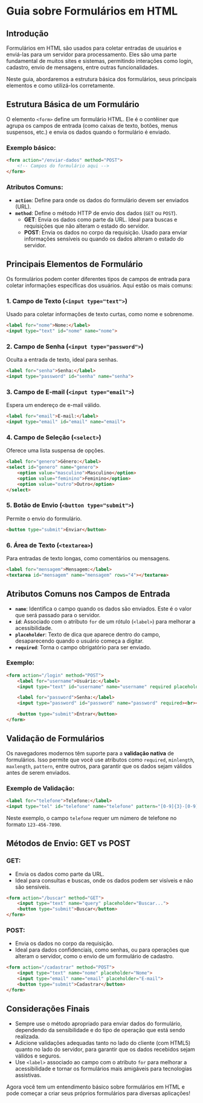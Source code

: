 # Guia sobre Formulários em HTML

## Introdução

Formulários em HTML são usados para coletar entradas de usuários e enviá-las para um servidor para processamento. Eles são uma parte fundamental de muitos sites e sistemas, permitindo interações como login, cadastro, envio de mensagens, entre outras funcionalidades.

Neste guia, abordaremos a estrutura básica dos formulários, seus principais elementos e como utilizá-los corretamente.

## Estrutura Básica de um Formulário

O elemento `<form>` define um formulário HTML. Ele é o contêiner que agrupa os campos de entrada (como caixas de texto, botões, menus suspensos, etc.) e envia os dados quando o formulário é enviado.

### Exemplo básico:
```html
<form action="/enviar-dados" method="POST">
    <!-- Campos do formulário aqui -->
</form>
```

### Atributos Comuns:
- **`action`**: Define para onde os dados do formulário devem ser enviados (URL).
- **`method`**: Define o método HTTP de envio dos dados (`GET` ou `POST`).
  - **GET**: Envia os dados como parte da URL. Ideal para buscas e requisições que não alteram o estado do servidor.
  - **POST**: Envia os dados no corpo da requisição. Usado para enviar informações sensíveis ou quando os dados alteram o estado do servidor.

## Principais Elementos de Formulário

Os formulários podem conter diferentes tipos de campos de entrada para coletar informações específicas dos usuários. Aqui estão os mais comuns:

### 1. Campo de Texto (`<input type="text">`)
Usado para coletar informações de texto curtas, como nome e sobrenome.

```html
<label for="nome">Nome:</label>
<input type="text" id="nome" name="nome">
```

### 2. Campo de Senha (`<input type="password">`)
Oculta a entrada de texto, ideal para senhas.

```html
<label for="senha">Senha:</label>
<input type="password" id="senha" name="senha">
```

### 3. Campo de E-mail (`<input type="email">`)
Espera um endereço de e-mail válido.

```html
<label for="email">E-mail:</label>
<input type="email" id="email" name="email">
```

### 4. Campo de Seleção (`<select>`)
Oferece uma lista suspensa de opções.

```html
<label for="genero">Gênero:</label>
<select id="genero" name="genero">
    <option value="masculino">Masculino</option>
    <option value="feminino">Feminino</option>
    <option value="outro">Outro</option>
</select>
```

### 5. Botão de Envio (`<button type="submit">`)
Permite o envio do formulário.

```html
<button type="submit">Enviar</button>
```

### 6. Área de Texto (`<textarea>`)
Para entradas de texto longas, como comentários ou mensagens.

```html
<label for="mensagem">Mensagem:</label>
<textarea id="mensagem" name="mensagem" rows="4"></textarea>
```

## Atributos Comuns nos Campos de Entrada

- **`name`**: Identifica o campo quando os dados são enviados. Este é o valor que será passado para o servidor.
- **`id`**: Associado com o atributo `for` de um rótulo (`<label>`) para melhorar a acessibilidade.
- **`placeholder`**: Texto de dica que aparece dentro do campo, desaparecendo quando o usuário começa a digitar.
- **`required`**: Torna o campo obrigatório para ser enviado.

### Exemplo:

```html
<form action="/login" method="POST">
    <label for="username">Usuário:</label>
    <input type="text" id="username" name="username" required placeholder="Digite seu nome de usuário"><br><br>

    <label for="password">Senha:</label>
    <input type="password" id="password" name="password" required><br><br>

    <button type="submit">Entrar</button>
</form>
```

## Validação de Formulários

Os navegadores modernos têm suporte para a **validação nativa** de formulários. Isso permite que você use atributos como `required`, `minlength`, `maxlength`, `pattern`, entre outros, para garantir que os dados sejam válidos antes de serem enviados.

### Exemplo de Validação:

```html
<label for="telefone">Telefone:</label>
<input type="tel" id="telefone" name="telefone" pattern="[0-9]{3}-[0-9]{3}-[0-9]{4}" required placeholder="Formato: 123-456-7890">
```

Neste exemplo, o campo `telefone` requer um número de telefone no formato `123-456-7890`.

## Métodos de Envio: GET vs POST

### GET:
- Envia os dados como parte da URL.
- Ideal para consultas e buscas, onde os dados podem ser visíveis e não são sensíveis.

```html
<form action="/buscar" method="GET">
    <input type="text" name="query" placeholder="Buscar...">
    <button type="submit">Buscar</button>
</form>
```

### POST:
- Envia os dados no corpo da requisição.
- Ideal para dados confidenciais, como senhas, ou para operações que alteram o servidor, como o envio de um formulário de cadastro.

```html
<form action="/cadastrar" method="POST">
    <input type="text" name="nome" placeholder="Nome">
    <input type="email" name="email" placeholder="E-mail">
    <button type="submit">Cadastrar</button>
</form>
```

## Considerações Finais

- Sempre use o método apropriado para enviar dados do formulário, dependendo da sensibilidade e do tipo de operação que está sendo realizada.
- Adicione validações adequadas tanto no lado do cliente (com HTML5) quanto no lado do servidor, para garantir que os dados recebidos sejam válidos e seguros.
- Use `<label>` associado ao campo com o atributo `for` para melhorar a acessibilidade e tornar os formulários mais amigáveis para tecnologias assistivas.

Agora você tem um entendimento básico sobre formulários em HTML e pode começar a criar seus próprios formulários para diversas aplicações!
